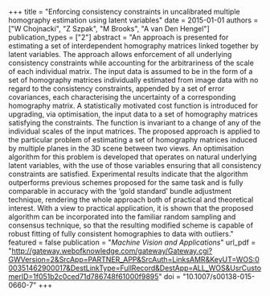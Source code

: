 +++
title = "Enforcing consistency constraints in uncalibrated multiple homography estimation using latent variables"
date = 2015-01-01
authors = ["W Chojnacki", "Z Szpak", "M Brooks", "A van Den Hengel"]
publication_types = ["2"]
abstract = "An approach is presented for estimating a set of interdependent homography matrices linked together by latent variables. The approach allows enforcement of all underlying consistency constraints while accounting for the arbitrariness of the scale of each individual matrix. The input data is assumed to be in the form of a set of homography matrices individually estimated from image data with no regard to the consistency constraints, appended by a set of error covariances, each characterising the uncertainty of a corresponding homography matrix. A statistically motivated cost function is introduced for upgrading, via optimisation, the input data to a set of homography matrices satisfying the constraints. The function is invariant to a change of any of the individual scales of the input matrices. The proposed approach is applied to the particular problem of estimating a set of homography matrices induced by multiple planes in the 3D scene between two views. An optimisation algorithm for this problem is developed that operates on natural underlying latent variables, with the use of those variables ensuring that all consistency constraints are satisfied. Experimental results indicate that the algorithm outperforms previous schemes proposed for the same task and is fully comparable in accuracy with the ‘gold standard’ bundle adjustment technique, rendering the whole approach both of practical and theoretical interest. With a view to practical application, it is shown that the proposed algorithm can be incorporated into the familiar random sampling and consensus technique, so that the resulting modified scheme is capable of robust fitting of fully consistent homographies to data with outliers."
featured = false
publication = "*Machine Vision and Applications*"
url_pdf = "http://gateway.webofknowledge.com/gateway/Gateway.cgi?GWVersion=2&SrcApp=PARTNER_APP&SrcAuth=LinksAMR&KeyUT=WOS:000351462900017&DestLinkType=FullRecord&DestApp=ALL_WOS&UsrCustomerID=1f051b2c0ced71d786748f61000f9895"
doi = "10.1007/s00138-015-0660-7"
+++

